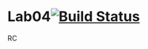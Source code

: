 # Lab04[![Build Status](https://travis-ci.org/menon1234/Lab04.svg?branch=master)](https://travis-ci.org/menon1234/Lab04)
 RC
